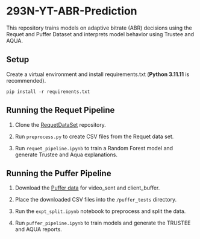 # 293N-YT-ABR-Prediction
This repository trains models on adaptive bitrate (ABR) decisions using the Requet and Puffer Dataset and interprets model behavior using Trustee and AQUA.

## Setup
Create a virtual environment and install requirements.txt (**Python 3.11.11** is recommended).
```
pip install -r requirements.txt
```

## Running the Requet Pipeline
1. Clone the [RequetDataSet](https://github.com/Wimnet/RequetDataSet) repository.

2. Run `preprocess.py` to create CSV files from the Requet data set.

3. Run `requet_pipeline.ipynb` to train a Random Forest model and generate Trustee and Aqua explanations.


## Running the Puffer Pipeline
1. Download the [Puffer data](https://puffer.stanford.edu/results/2019-01-26/) for video_sent and client_buffer.

2. Place the downloaded CSV files into the `/puffer_tests` directory.

3. Run the `expt_split.ipynb` notebook to preprocess and split the data.

4. Run `puffer_pipeline.ipynb` to train models and generate the TRUSTEE and AQUA reports.